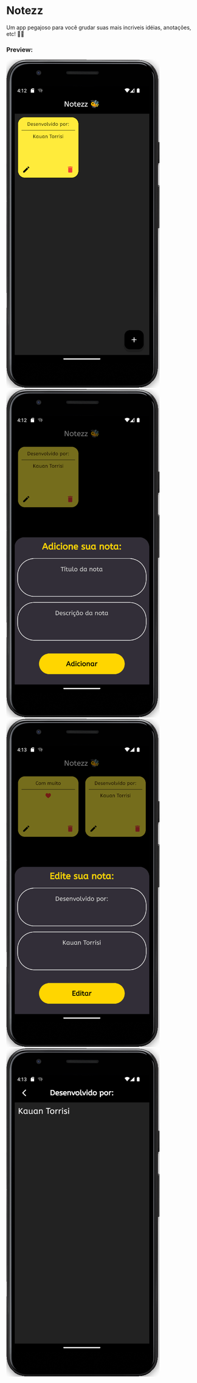 # Notezz

Um app pegajoso para você grudar suas mais incriveis idéias, anotações, etc!
🍯🐝

### Preview:
![Tela Inicial](lib/assets/TelaInicial.png)
![Tela Criar Nota](lib/assets/TelaCriarNota.png)
![Tela Editar Nota](lib/assets/TelaEditarNota.png)
![Tela Visualizar Nota](lib/assets/TelaVisualizarNota.png)
